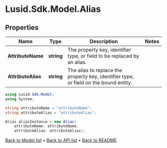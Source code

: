 # Lusid.Sdk.Model.Alias

## Properties

Name | Type | Description | Notes
------------ | ------------- | ------------- | -------------
**AttributeName** | **string** | The property key, identifier type, or field to be replaced by an alias. | 
**AttributeAlias** | **string** | The alias to replace the property key, identifier type, or field on the bound entity. | 

```csharp
using Lusid.Sdk.Model;
using System;

string attributeName = "attributeName";
string attributeAlias = "attributeAlias";

Alias aliasInstance = new Alias(
    attributeName: attributeName,
    attributeAlias: attributeAlias);
```

[Back to Model list](../README.md#documentation-for-models) &#8226; [Back to API list](../README.md#documentation-for-api-endpoints) &#8226; [Back to README](../README.md)

